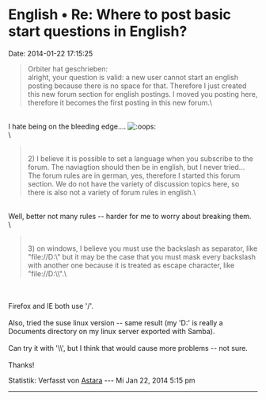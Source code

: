 English • Re: Where to post basic start questions in English?
=============================================================

Date: 2014-01-22 17:15:25

> <div>
>
> Orbiter hat geschrieben:\
> alright, your question is valid: a new user cannot start an english
> posting because there is no space for that. Therefore I just created
> this new forum section for english postings. I moved you posting here,
> therefore it becomes the first posting in this new forum.\
>
> </div>

\
I hate being on the bleeding edge\....
![:oops:](http://forum.yacy-websuche.de/images/smilies/icon_redface.gif "Embarrassed")\
\

> <div>
>
> \
> 2) I believe it is possible to set a language when you subscribe to
> the forum. The naviagtion should then be in english, but I never
> tried\... The forum rules are in german, yes, therefore I started this
> forum section. We do not have the variety of discussion topics here,
> so there is also not a variety of forum rules in english.\
>
> </div>

\
Well, better not many rules \-- harder for me to worry about breaking
them.\
\

> <div>
>
> \
> 3) on windows, I believe you must use the backslash as separator, like
> \"file://D:\\\" but it may be the case that you must mask every
> backslash with another one because it is treated as escape character,
> like \"file://D:\\\\\".\
>
> </div>

\
\
Firefox and IE both use \'/\'.\
\
Also, tried the suse linux version \-- same result (my \'D:\' is really
a Documents directory on my linux server exported with Samba).\
\
Can try it with \'\\\\\', but I think that would cause more problems \--
not sure.\
\
Thanks!

Statistik: Verfasst von
[Astara](http://forum.yacy-websuche.de/memberlist.php?mode=viewprofile&u=9348)
--- Mi Jan 22, 2014 5:15 pm

------------------------------------------------------------------------
